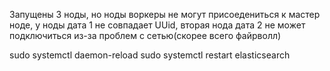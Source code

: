 Запущены 3 ноды, но ноды воркеры не могут присоедениться к мастер ноде, у ноды дата 1 не совпадает UUid, вторая нода дата 2 не может подключиться из-за проблем с сетью(скорее всего файрволл)

sudo systemctl daemon-reload 
sudo systemctl restart elasticsearch 
